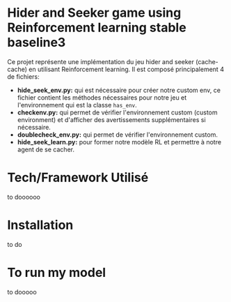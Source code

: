 # Hider and Seeker game using Reinforcement learning stable baseline3
Ce projet représente une implémentation du jeu hider and seeker (cache-cache) en utilisant Reinforcement learning. Il est composé principalement 4 de fichiers:
* **hide_seek_env.py:** qui est nécessaire pour créer notre custom env, ce fichier contient les méthodes nécessaires pour notre jeu  et l'environnement qui est la classe ```has_env```.
* **checkenv.py:** qui permet de vérifier l'environnement custom (custom environment) et d'afficher des avertissements supplémentaires si nécessaire.
* **doublecheck_env.py:** qui permet de vérifier l'environnement custom.
* **hide_seek_learn.py:** pour former notre modèle RL et permettre à notre agent de se cacher. 
# Tech/Framework Utilisé
to doooooo
# Installation
to do 
# To run my model
to dooooo
